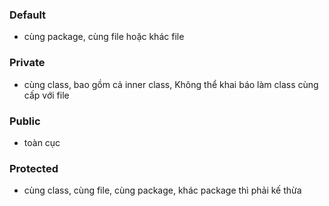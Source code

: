 ### Default
- cùng package, cùng file hoặc khác file
### Private
- cùng class, bao gồm cả inner class, Không thể khai báo làm class cùng cấp với file
### Public
- toàn cục
### Protected
- cùng class, cùng file, cùng package, khác package thì phải kế thừa


